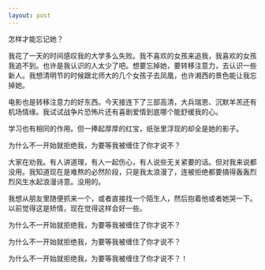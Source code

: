 ```yaml
---
layout: post
---
```

怎样才能忘记她？

我花了一天的时间感叹我的大学多么失败。我不喜欢的女孩来追我，我喜欢的女孩我追不到。也许是我认识的人太少了吧。想要忘掉她，要转移注意力，去认识一些新人。我想清明节的时候跟北师大的几个女孩子去凤凰，也许湘西的景色能让我忘掉她。

电影也是转移注意力的好东西。今天接连下了三部高清，大兵瑞恩、沉默羊羔还有机场情缘。我试试战争片恐怖片还有喜剧爱情到底哪个能舒缓我的心。

学习也有相同的作用。但一捧起厚厚的红宝，纸张里浮现的却全是她的影子。

为什么不一开始就拒绝我，为要等我被缠住了你才说不？

大家在劝我。有人讲道理，有人一起伤心，有人说些无关紧要的话。但对我来说都没用。我知道现在是难熬的必然阶段，只是我太浪漫了，连被拒绝都要搞得轰轰烈烈风生水起浪漫诗意。没用的。

我想从朋友里随便抓来一个，或者直接找一个陌生人，然后抱着他或者她哭一下。以前觉得这是矫情，现在觉得这样会好一些。

为什么不一开始就拒绝我，为要等我被缠住了你才说不？

为什么不一开始就拒绝我，为要等我被缠住了你才说不？

为什么不一开始就拒绝我，为要等我被缠住了你才说不？！